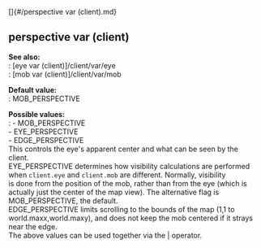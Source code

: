 []{#/perspective var (client).md}    
## perspective var (client)    
**See also:**    
:   [eye var (client)]/client/var/eye    
:   [mob var (client)]/client/var/mob    
<!-- -->    
**Default value:**    
:   MOB_PERSPECTIVE    
<!-- -->    
**Possible values:**    
:   -   MOB_PERSPECTIVE    
    -   EYE_PERSPECTIVE    
    -   EDGE_PERSPECTIVE    
This controls the eye\'s apparent center and what can be seen by the    
client.    
EYE_PERSPECTIVE determines how visibility calculations are performed    
when `client.eye` and `client.mob` are different. Normally, visibility    
is done from the position of the mob, rather than from the eye (which is    
actually just the center of the map view). The alternative flag is    
MOB_PERSPECTIVE, the default.    
EDGE_PERSPECTIVE limits scrolling to the bounds of the map (1,1 to    
world.maxx,world.maxy), and does not keep the mob centered if it strays    
near the edge.    
The above values can be used together via the \| operator.  